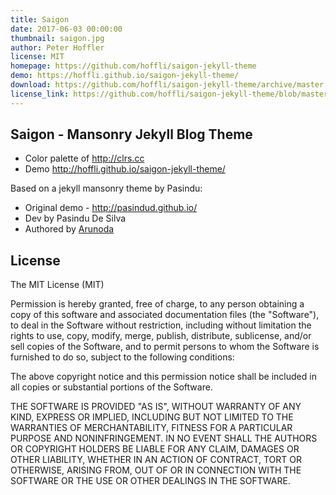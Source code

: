 ```yaml
---
title: Saigon
date: 2017-06-03 00:00:00
thumbnail: saigon.jpg
author: Peter Hoffler
license: MIT
homepage: https://github.com/hoffli/saigon-jekyll-theme
demo: https://hoffli.github.io/saigon-jekyll-theme/
download: https://github.com/hoffli/saigon-jekyll-theme/archive/master.zip
license_link: https://github.com/hoffli/saigon-jekyll-theme/blob/master/LICENSE
---
```

## Saigon - Mansonry Jekyll Blog Theme

* Color palette of http://clrs.cc
* Demo http://hoffli.github.io/saigon-jekyll-theme/

Based on a jekyll mansonry theme by Pasindu:

* Original demo - http://pasindud.github.io/
* Dev by Pasindu De Silva
* Authored by [Arunoda](https://github.com/arunoda)

## License

The MIT License (MIT)

Permission is hereby granted, free of charge, to any person obtaining a copy of this software and associated documentation files (the "Software"), to deal in the Software without restriction, including without limitation the rights to use, copy, modify, merge, publish, distribute, sublicense, and/or sell copies of the Software, and to permit persons to whom the Software is furnished to do so, subject to the following conditions:

The above copyright notice and this permission notice shall be included in all copies or substantial portions of the Software.

THE SOFTWARE IS PROVIDED "AS IS", WITHOUT WARRANTY OF ANY KIND, EXPRESS OR IMPLIED, INCLUDING BUT NOT LIMITED TO THE WARRANTIES OF MERCHANTABILITY, FITNESS FOR A PARTICULAR PURPOSE AND NONINFRINGEMENT. IN NO EVENT SHALL THE AUTHORS OR COPYRIGHT HOLDERS BE LIABLE FOR ANY CLAIM, DAMAGES OR OTHER LIABILITY, WHETHER IN AN ACTION OF CONTRACT, TORT OR OTHERWISE, ARISING FROM, OUT OF OR IN CONNECTION WITH THE SOFTWARE OR THE USE OR OTHER DEALINGS IN THE SOFTWARE.
